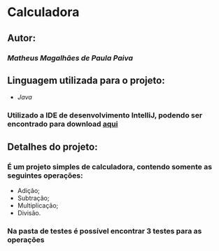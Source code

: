 # Calculadora

## Autor:
### *Matheus Magalhães de Paula Paiva*

## Linguagem utilizada para o projeto:
* *Java*
### Utilizado a IDE de desenvolvimento IntelliJ, podendo ser encontrado para download [aqui](https://www.jetbrains.com/pt-br/idea/download/#section=windows)


## Detalhes do projeto:
### É um projeto simples de calculadora, contendo somente as seguintes operações:
* Adição;
* Subtração;
* Multiplicação;
* Divisão.

### Na pasta de testes é possível encontrar 3 testes para as operações


